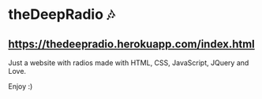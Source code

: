 # theDeepRadio 🎶

## https://thedeepradio.herokuapp.com/index.html

Just a website with radios made with HTML, CSS, JavaScript, JQuery and Love.

Enjoy :)
